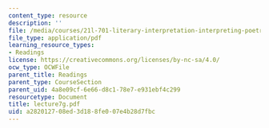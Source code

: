 ```yaml
---
content_type: resource
description: ''
file: /media/courses/21l-701-literary-interpretation-interpreting-poetry-fall-2003/a282012708ed3d188fe007e4b28d7fbc_lecture7g.pdf
file_type: application/pdf
learning_resource_types:
- Readings
license: https://creativecommons.org/licenses/by-nc-sa/4.0/
ocw_type: OCWFile
parent_title: Readings
parent_type: CourseSection
parent_uid: 4a8e09cf-6e66-d8c1-78e7-e931ebf4c299
resourcetype: Document
title: lecture7g.pdf
uid: a2820127-08ed-3d18-8fe0-07e4b28d7fbc
---
```

